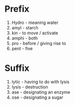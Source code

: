# Prefix
1. Hydro - meaning water
1. amyl - starch
1. kin - to move / activate
1. amphi - both
1. pro - before / giving rise to
1. pent - five

# Suffix
1. lytic - having to do with lysis
1. lysis - destruction
1. ase - designating an enzyme
2. ose - designating a sugar
